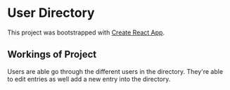 # User Directory

This project was bootstrapped with [Create React App](https://github.com/facebook/create-react-app).

## Workings of Project 

Users are able go through the different users in the directory. They're able to edit entries as well add a new entry into the directory.
